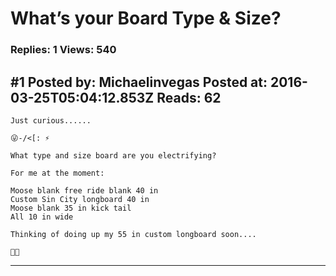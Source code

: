 # What&rsquo;s your Board Type &amp; Size?

### Replies: 1 Views: 540

## \#1 Posted by: Michaelinvegas Posted at: 2016-03-25T05:04:12.853Z Reads: 62

```
Just curious......

😜-/<[: ⚡️

What type and size board are you electrifying?

For me at the moment:

Moose blank free ride blank 40 in
Custom Sin City longboard 40 in
Moose blank 35 in kick tail
All 10 in wide 
 
Thinking of doing up my 55 in custom longboard soon....

🤘🏻
```

---
